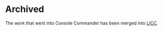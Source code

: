 # Archived

The work that went into Console Commander has been merged into [LICC](http://licc.software).
